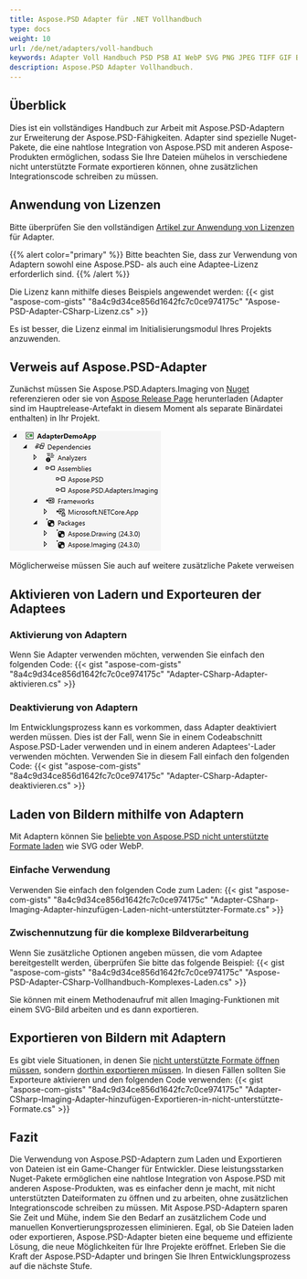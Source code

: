 ```yaml
---
title: Aspose.PSD Adapter für .NET Vollhandbuch
type: docs
weight: 10
url: /de/net/adapters/voll-handbuch
keywords: Adapter Voll Handbuch PSD PSB AI WebP SVG PNG JPEG TIFF GIF BMP Schnellstartanleitung
description: Aspose.PSD Adapter Vollhandbuch.
---
```


## Überblick

Dies ist ein vollständiges Handbuch zur Arbeit mit Aspose.PSD-Adaptern zur Erweiterung der Aspose.PSD-Fähigkeiten. Adapter sind spezielle Nuget-Pakete, die eine nahtlose Integration von Aspose.PSD mit anderen Aspose-Produkten ermöglichen, sodass Sie Ihre Dateien mühelos in verschiedene nicht unterstützte Formate exportieren können, ohne zusätzlichen Integrationscode schreiben zu müssen.

## Anwendung von Lizenzen

Bitte überprüfen Sie den vollständigen [Artikel zur Anwendung von Lizenzen](/psd/de/net/adapters/lizenz) für Adapter.

{{% alert color="primary" %}}
Bitte beachten Sie, dass zur Verwendung von Adaptern sowohl eine Aspose.PSD- als auch eine Adaptee-Lizenz erforderlich sind.
{{% /alert %}}

Die Lizenz kann mithilfe dieses Beispiels angewendet werden:
{{< gist "aspose-com-gists" "8a4c9d34ce856d1642fc7c0ce974175c" "Aspose-PSD-Adapter-CSharp-Lizenz.cs" >}}

Es ist besser, die Lizenz einmal im Initialisierungsmodul Ihres Projekts anzuwenden.

## Verweis auf Aspose.PSD-Adapter

Zunächst müssen Sie Aspose.PSD.Adapters.Imaging von [Nuget](https://www.nuget.org/aspose.psd.adapters.imaging) referenzieren oder sie von [Aspose Release Page](https://releases.aspose.com/psd/net/) herunterladen (Adapter sind im Hauptrelease-Artefakt in diesem Moment als separate Binärdatei enthalten) in Ihr Projekt.

![Notwendige Verweise](references.png)

Möglicherweise müssen Sie auch auf weitere zusätzliche Pakete verweisen

## Aktivieren von Ladern und Exporteuren der Adaptees

### Aktivierung von Adaptern
Wenn Sie Adapter verwenden möchten, verwenden Sie einfach den folgenden Code:
{{< gist "aspose-com-gists" "8a4c9d34ce856d1642fc7c0ce974175c" "Adapter-CSharp-Adapter-aktivieren.cs" >}}


### Deaktivierung von Adaptern
Im Entwicklungsprozess kann es vorkommen, dass Adapter deaktiviert werden müssen. Dies ist der Fall, wenn Sie in einem Codeabschnitt Aspose.PSD-Lader verwenden und in einem anderen Adaptees'-Lader verwenden möchten. Verwenden Sie in diesem Fall einfach den folgenden Code:
{{< gist "aspose-com-gists" "8a4c9d34ce856d1642fc7c0ce974175c" "Adapter-CSharp-Adapter-deaktivieren.cs" >}}

## Laden von Bildern mithilfe von Adaptern

Mit Adaptern können Sie [beliebte von Aspose.PSD nicht unterstützte Formate laden]((/net/adapters/nicht-unterstützte-formate-laden)) wie SVG oder WebP.

### Einfache Verwendung
Verwenden Sie einfach den folgenden Code zum Laden:
{{< gist "aspose-com-gists" "8a4c9d34ce856d1642fc7c0ce974175c" "Adapter-CSharp-Imaging-Adapter-hinzufügen-Laden-nicht-unterstützter-Formate.cs" >}}

### Zwischennutzung für die komplexe Bildverarbeitung
Wenn Sie zusätzliche Optionen angeben müssen, die vom Adaptee bereitgestellt werden, überprüfen Sie bitte das folgende Beispiel:
{{< gist "aspose-com-gists" "8a4c9d34ce856d1642fc7c0ce974175c" "Aspose-PSD-Adapter-CSharp-Vollhandbuch-Komplexes-Laden.cs" >}}

Sie können mit einem Methodenaufruf mit allen Imaging-Funktionen mit einem SVG-Bild arbeiten und es dann exportieren.

## Exportieren von Bildern mit Adaptern

Es gibt viele Situationen, in denen Sie [nicht unterstützte Formate öffnen müssen](/net/adapters/nicht-unterstützte-formate-laden), sondern [dorthin exportieren müssen](/net/adapters/exportieren-in-nicht-unterstützte-formate). In diesen Fällen sollten Sie Exporteure aktivieren und den folgenden Code verwenden:
{{< gist "aspose-com-gists" "8a4c9d34ce856d1642fc7c0ce974175c" "Adapter-CSharp-Imaging-Adapter-hinzufügen-Exportieren-in-nicht-unterstützte-Formate.cs" >}}

## Fazit

Die Verwendung von Aspose.PSD-Adaptern zum Laden und Exportieren von Dateien ist ein Game-Changer für Entwickler. Diese leistungsstarken Nuget-Pakete ermöglichen eine nahtlose Integration von Aspose.PSD mit anderen Aspose-Produkten, was es einfacher denn je macht, mit nicht unterstützten Dateiformaten zu öffnen und zu arbeiten, ohne zusätzlichen Integrationscode schreiben zu müssen. Mit Aspose.PSD-Adaptern sparen Sie Zeit und Mühe, indem Sie den Bedarf an zusätzlichem Code und manuellen Konvertierungsprozessen eliminieren. Egal, ob Sie Dateien laden oder exportieren, Aspose.PSD-Adapter bieten eine bequeme und effiziente Lösung, die neue Möglichkeiten für Ihre Projekte eröffnet. Erleben Sie die Kraft der Aspose.PSD-Adapter und bringen Sie Ihren Entwicklungsprozess auf die nächste Stufe.
